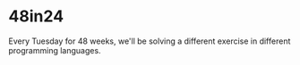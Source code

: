 # 48in24
Every Tuesday for 48 weeks, we'll be solving a different exercise in different programming languages. 
